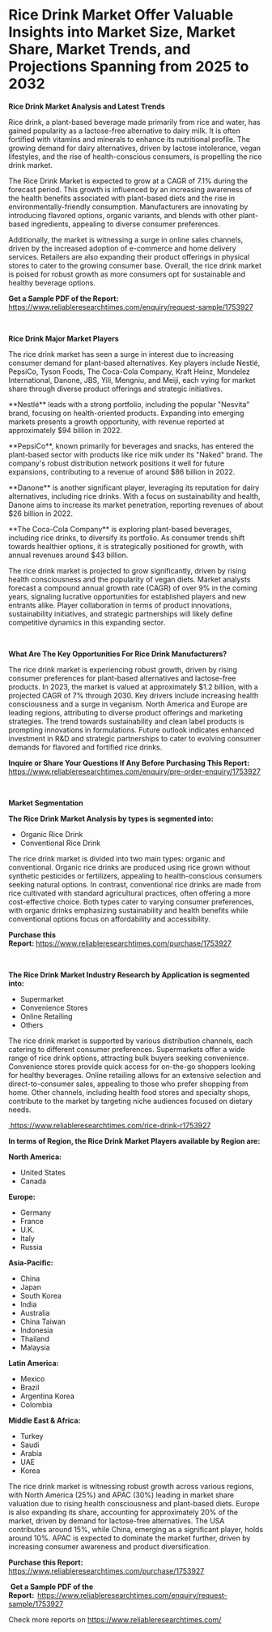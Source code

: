 <p><h1>Rice Drink Market Offer Valuable Insights into Market Size, Market Share, Market Trends, and Projections Spanning from 2025 to 2032</h1></p><p><strong>Rice Drink Market Analysis and Latest Trends</strong></p>
<p><p>Rice drink, a plant-based beverage made primarily from rice and water, has gained popularity as a lactose-free alternative to dairy milk. It is often fortified with vitamins and minerals to enhance its nutritional profile. The growing demand for dairy alternatives, driven by lactose intolerance, vegan lifestyles, and the rise of health-conscious consumers, is propelling the rice drink market.</p><p>The Rice Drink Market is expected to grow at a CAGR of 7.1% during the forecast period. This growth is influenced by an increasing awareness of the health benefits associated with plant-based diets and the rise in environmentally-friendly consumption. Manufacturers are innovating by introducing flavored options, organic variants, and blends with other plant-based ingredients, appealing to diverse consumer preferences. </p><p>Additionally, the market is witnessing a surge in online sales channels, driven by the increased adoption of e-commerce and home delivery services. Retailers are also expanding their product offerings in physical stores to cater to the growing consumer base. Overall, the rice drink market is poised for robust growth as more consumers opt for sustainable and healthy beverage options.</p></p>
<p><strong>Get a Sample PDF of the Report:&nbsp;</strong> <a href="https://www.reliableresearchtimes.com/enquiry/request-sample/1753927?utm_campaign=3287&utm_medium=2&utm_source=Github&utm_content=ia&utm_term=06032025&utm_id=rice-drink">https://www.reliableresearchtimes.com/enquiry/request-sample/1753927</a></p>
<p>&nbsp;</p>
<p><strong>Rice Drink Major Market Players</strong></p>
<p><p>The rice drink market has seen a surge in interest due to increasing consumer demand for plant-based alternatives. Key players include Nestlé, PepsiCo, Tyson Foods, The Coca-Cola Company, Kraft Heinz, Mondelez International, Danone, JBS, Yili, Mengniu, and Meiji, each vying for market share through diverse product offerings and strategic initiatives.</p><p>**Nestlé** leads with a strong portfolio, including the popular "Nesvita" brand, focusing on health-oriented products. Expanding into emerging markets presents a growth opportunity, with revenue reported at approximately $94 billion in 2022. </p><p>**PepsiCo**, known primarily for beverages and snacks, has entered the plant-based sector with products like rice milk under its "Naked" brand. The company's robust distribution network positions it well for future expansions, contributing to a revenue of around $86 billion in 2022.</p><p>**Danone** is another significant player, leveraging its reputation for dairy alternatives, including rice drinks. With a focus on sustainability and health, Danone aims to increase its market penetration, reporting revenues of about $26 billion in 2022.</p><p>**The Coca-Cola Company** is exploring plant-based beverages, including rice drinks, to diversify its portfolio. As consumer trends shift towards healthier options, it is strategically positioned for growth, with annual revenues around $43 billion.</p><p>The rice drink market is projected to grow significantly, driven by rising health consciousness and the popularity of vegan diets. Market analysts forecast a compound annual growth rate (CAGR) of over 9% in the coming years, signaling lucrative opportunities for established players and new entrants alike. Player collaboration in terms of product innovations, sustainability initiatives, and strategic partnerships will likely define competitive dynamics in this expanding sector.</p></p>
<p>&nbsp;</p>
<p><strong>What Are The Key Opportunities For Rice Drink Manufacturers?</strong></p>
<p><p>The rice drink market is experiencing robust growth, driven by rising consumer preferences for plant-based alternatives and lactose-free products. In 2023, the market is valued at approximately $1.2 billion, with a projected CAGR of 7% through 2030. Key drivers include increasing health consciousness and a surge in veganism. North America and Europe are leading regions, attributing to diverse product offerings and marketing strategies. The trend towards sustainability and clean label products is prompting innovations in formulations. Future outlook indicates enhanced investment in R&D and strategic partnerships to cater to evolving consumer demands for flavored and fortified rice drinks.</p></p>
<p><strong>Inquire or Share Your Questions If Any Before Purchasing This Report:</strong> <a href="https://www.reliableresearchtimes.com/enquiry/pre-order-enquiry/1753927?utm_campaign=3287&utm_medium=2&utm_source=Github&utm_content=ia&utm_term=06032025&utm_id=rice-drink">https://www.reliableresearchtimes.com/enquiry/pre-order-enquiry/1753927</a></p>
<p>&nbsp;</p>
<p><strong>Market Segmentation</strong></p>
<p><strong>The Rice Drink Market Analysis by types is segmented into:</strong></p>
<p><ul><li>Organic Rice Drink</li><li>Conventional Rice Drink</li></ul></p>
<p><p>The rice drink market is divided into two main types: organic and conventional. Organic rice drinks are produced using rice grown without synthetic pesticides or fertilizers, appealing to health-conscious consumers seeking natural options. In contrast, conventional rice drinks are made from rice cultivated with standard agricultural practices, often offering a more cost-effective choice. Both types cater to varying consumer preferences, with organic drinks emphasizing sustainability and health benefits while conventional options focus on affordability and accessibility.</p></p>
<p><strong>Purchase this Report:&nbsp;</strong><a href="https://www.reliableresearchtimes.com/purchase/1753927?utm_campaign=3287&utm_medium=2&utm_source=Github&utm_content=ia&utm_term=06032025&utm_id=rice-drink">https://www.reliableresearchtimes.com/purchase/1753927</a></p>
<p>&nbsp;</p>
<p><strong>The Rice Drink Market Industry Research by Application is segmented into:</strong></p>
<p><ul><li>Supermarket</li><li>Convenience Stores</li><li>Online Retailing</li><li>Others</li></ul></p>
<p><p>The rice drink market is supported by various distribution channels, each catering to different consumer preferences. Supermarkets offer a wide range of rice drink options, attracting bulk buyers seeking convenience. Convenience stores provide quick access for on-the-go shoppers looking for healthy beverages. Online retailing allows for an extensive selection and direct-to-consumer sales, appealing to those who prefer shopping from home. Other channels, including health food stores and specialty shops, contribute to the market by targeting niche audiences focused on dietary needs.</p></p>
<p><a href="https://www.reliableresearchtimes.com/rice-drink-r1753927?utm_campaign=3287&utm_medium=2&utm_source=Github&utm_content=ia&utm_term=06032025&utm_id=rice-drink">&nbsp;https://www.reliableresearchtimes.com/rice-drink-r1753927</a></p>
<p><strong>In terms of Region, the Rice Drink Market Players available by Region are:</strong></p>
<p>
    <p> <strong> North America: </strong>
        <ul>
            <li>United States</li>
            <li>Canada</li>
        </ul>
        </p> 
    <p> <strong> Europe: </strong>
        <ul>
            <li>Germany</li>
            <li>France</li>
            <li>U.K.</li>
            <li>Italy</li>
            <li>Russia</li>
        </ul>
        </p> 
    <p> <strong> Asia-Pacific: </strong>
        <ul>
            <li>China</li>
            <li>Japan</li>
            <li>South Korea</li>
            <li>India</li>
            <li>Australia</li>
            <li>China Taiwan</li>
            <li>Indonesia</li>
            <li>Thailand</li>
            <li>Malaysia</li>
        </ul>
        </p> 
    <p> <strong> Latin America: </strong>
        <ul>
            <li>Mexico</li>
            <li>Brazil</li>
            <li>Argentina Korea</li>
            <li>Colombia</li>
        </ul>
        </p> 
    <p> <strong> Middle East & Africa: </strong>
        <ul>
            <li>Turkey</li>
            <li>Saudi</li>
            <li>Arabia</li>
            <li>UAE</li>
            <li>Korea</li>
        </ul>
    </p>
    </p>
<p><p>The rice drink market is witnessing robust growth across various regions, with North America (25%) and APAC (30%) leading in market share valuation due to rising health consciousness and plant-based diets. Europe is also expanding its share, accounting for approximately 20% of the market, driven by demand for lactose-free alternatives. The USA contributes around 15%, while China, emerging as a significant player, holds around 10%. APAC is expected to dominate the market further, driven by increasing consumer awareness and product diversification.</p></p>
<p><strong>Purchase this Report: </strong><a href="https://www.reliableresearchtimes.com/purchase/1753927?utm_campaign=3287&utm_medium=2&utm_source=Github&utm_content=ia&utm_term=06032025&utm_id=rice-drink">https://www.reliableresearchtimes.com/purchase/1753927</a></p>
<p>&nbsp;<strong>Get a Sample PDF of the Report:&nbsp;&nbsp;</strong><a href="https://www.reliableresearchtimes.com/enquiry/request-sample/1753927?utm_campaign=3287&utm_medium=2&utm_source=Github&utm_content=ia&utm_term=06032025&utm_id=rice-drink">https://www.reliableresearchtimes.com/enquiry/request-sample/1753927</a></p>
<p><strong></strong></p>
<p>Check more reports on <a href="https://www.reliableresearchtimes.com/?utm_campaign=3287&utm_medium=2&utm_source=Github&utm_content=ia&utm_term=06032025&utm_id=rice-drink">https://www.reliableresearchtimes.com/</a></p>